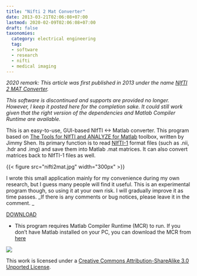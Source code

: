 ```yaml
---
title: "Nifti 2 Mat Converter"
date: 2013-03-21T02:06:08+07:00
lastmod: 2020-02-09T02:06:08+07:00
draft: false
taxonomies:
  category: electrical engineering
  tag: 
  - software
  - research
  - nifti
  - medical imaging
---
```


_2020 remark: 
This article was first published in 2013 under the name [NIfTI 2 MAT Converter](https://rorasa.wordpress.com/2013/03/21/nifti-2-mat-converter/)._

_This software is discontinued and supports are provided no longer. However, I keep it posted here for the completion sake. It could still work given that the right version of the dependencies and Matlab Compiler Runtime are available._

This is an easy-to-use, GUI-based NIfTI <-> Matlab converter.
This program based on [The Tools for NIfTI and ANALYZE for Matlab](http://research.baycrest.org/~jimmy/NIfTI/) toolbox, written by Jimmy Shen.
Its primary function is to read [NIfTI-1](http://nifti.nimh.nih.gov/nifti-1) format files (such as .nii, .hdr and .img) and save them into Matlab .mat matrices.
It can also convert matrices back to NIfTI-1 files as well.

{{< figure src="nifti2mat.jpg" width="300px" >}}

I wrote this small application mainly for my convenience during my own research, but I guess many people will find it useful.
This is an experimental program though, so using it at your own risk.
I will gradually improve it as time passes.
_If there is any comments or bug notices, please leave it in the comment. _

[DOWNLOAD](http://www.mediafire.com/?pin23biibwe26tf)

* This program requires Matlab Compiler Runtime (MCR) to run. If you don’t have Matlab installed on your PC, you can download the MCR from [here](http://www.mathworks.co.uk/products/compiler/mcr/)

![](https://i0.wp.com/i.creativecommons.org/l/by-sa/3.0/88x31.png?zoom=2)

This work is licensed under a [Creative Commons Attribution-ShareAlike 3.0 Unported License](http://creativecommons.org/licenses/by-sa/3.0/deed.en_GB).